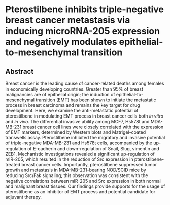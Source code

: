 # Pterostilbene inhibits triple-negative breast cancer metastasis via inducing microRNA-205 expression and negatively modulates epithelial-to-mesenchymal transition

## Abstract

Breast cancer is the leading cause of cancer-related deaths among females in economically developing countries. Greater than 95% of breast malignancies are of epithelial origin; the induction of epithelial-to-mesenchymal transition (EMT) has been shown to initiate the metastatic process in breast carcinoma and remains the key target for drug development. Here, we examine the anti-metastatic potential of pterostilbene in modulating EMT process in breast cancer cells both _in vitro_ and _in vivo_. The differential invasive ability among MCF7, Hs578t and MDA-MB-231 breast cancer cell lines were closely correlated with the expression of EMT markers, determined by Western blots and Matrigel-coated transwells assay. Pterostilbene inhibited the migratory and invasive potential of triple-negative MDA-MB-231 and Hs578t cells, accompanied by the up-regulation of E-cadherin and down-regulation of Snail, Slug, vimentin and ZEB1. Mechanistic investigations revealed a significant up-regulation of miR-205, which resulted in the reduction of Src expression in pterostilbene-treated breast cancer cells. Importantly, pterostilbene suppressed tumor growth and metastasis in MDA-MB-231-bearing NOD/SCID mice by reducing Src/Fak signaling; this observation was consistent with the negative correlations between miR-205 and Src expression in both normal and malignant breast tissues. Our findings provide supports for the usage of pterostilbene as an inhibitor of EMT process and potential candidate for adjuvant therapy.